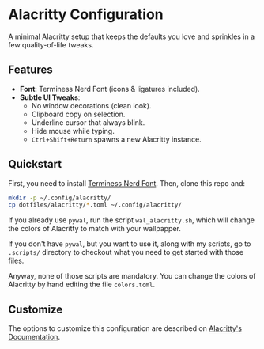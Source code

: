 # Alacritty Configuration

A minimal Alacritty setup that keeps the defaults you love and sprinkles in a
few quality-of-life tweaks.

## Features

- **Font**: Terminess Nerd Font (icons & ligatures included).
- **Subtle UI Tweaks**:
  - No window decorations (clean look).
  - Clipboard copy on selection.
  - Underline cursor that always blink.
  - Hide mouse while typing.
  - `Ctrl+Shift+Return` spawns a new Alacritty instance.

## Quickstart

First, you need to install [Terminess Nerd Font][1]. Then, clone this repo and:

```sh
mkdir -p ~/.config/alacritty/
cp dotfiles/alacritty/*.toml ~/.config/alacritty/
```

If you already use `pywal`, run the script `wal_alacritty.sh`, which will change
the colors of Alacritty to match with your wallpapper.

If you don't have `pywal`, but you want to use it, along with my scripts, go to
`.scripts/` directory to checkout what you need to get started with those files.

Anyway, none of those scripts are mandatory. You can change the colors of
Alacritty by hand editing the file `colors.toml`.

## Customize

The options to customize this configuration are described on [Alacritty's
Documentation][2].

[1]: https://www.nerdfonts.com/font-downloads
[2]: https://alacritty.org/config-alacritty.html
